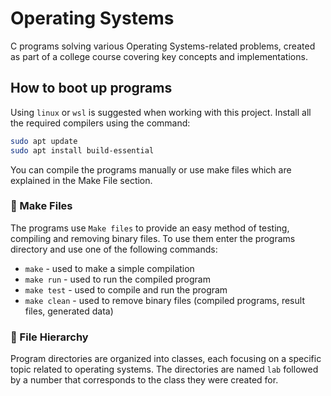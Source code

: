 # Operating Systems

C programs solving various Operating Systems-related problems, created as part of a college course covering key concepts and implementations.

## How to boot up programs

Using ``linux`` or ``wsl`` is suggested when working with this project. Install all the required compilers using the command:
```bash
sudo apt update  
sudo apt install build-essential 
```
You can compile the programs manually or use make files which are explained in the Make File section.

### 📄 Make Files
The programs use ``Make files`` to provide an easy method of testing, compiling and removing binary files. To use them enter the programs directory and use one of the following commands:
- ``make`` - used to make a simple compilation
- ``make run`` - used to run the compiled program
- ``make test`` - used to compile and run the program
- ``make clean`` - used to remove binary files (compiled programs, result files, generated data)

### 📂 File Hierarchy
Program directories are organized into classes, each focusing on a specific topic related to operating systems. The directories are named ``lab`` followed by a number that corresponds to the class they were created for.
